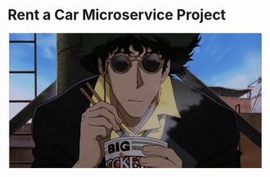 # Rent a Car Microservice Project



<p align="center">
  <img src="images/anime-eating.gif" alt="animated" />
</p>